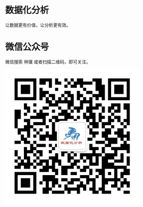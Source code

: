 # 数据化分析

让数据更有价值，让分析更有效。

# 微信公众号

微信搜索 林骥 或者扫描二维码，即可关注。

![image](https://raw.githubusercontent.com/lin-ji/sjhfx/master/isjhfx.jpg)

